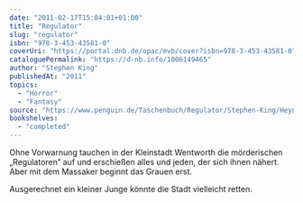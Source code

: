 ```yaml
---
date: "2011-02-17T15:04:01+01:00"
title: "Regulator"
slug: "regulator"
isbn: "978-3-453-43581-0"
coverUri: "https://portal.dnb.de/opac/mvb/cover?isbn=978-3-453-43581-0"
cataloguePermalink: "https://d-nb.info/1006149465"
author: "Stephen King"
publishedAt: "2011"
topics:
  - "Horror"
  - "Fantasy"
source: "https://www.penguin.de/Taschenbuch/Regulator/Stephen-King/Heyne/e366280.rhd"
bookshelves:
  - "completed"
---
```

Ohne Vorwarnung tauchen in der Kleinstadt Wentworth die mörderischen 
„Regulatoren“ auf und erschießen alles und jeden, der sich ihnen nähert. Aber 
mit dem Massaker beginnt das Grauen erst.

Ausgerechnet ein kleiner Junge könnte die Stadt vielleicht retten.